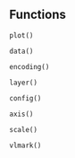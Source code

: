 ## Functions


```@docs
plot()
```

```@docs
data()
```

```@docs
encoding()
```

```@docs
layer()
```

```@docs
config()
```

```@docs
axis()
```

```@docs
scale()
```

```@docs
vlmark()
```
